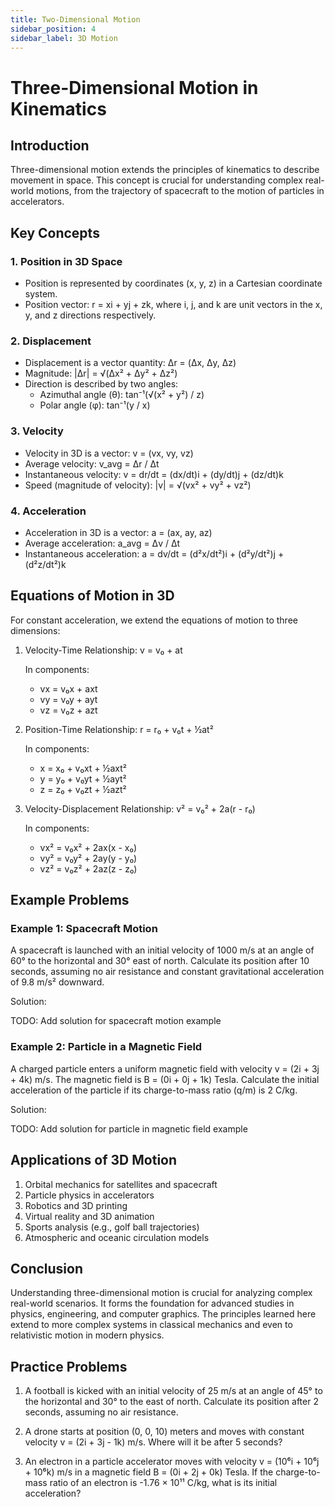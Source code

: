 ```yaml
---
title: Two-Dimensional Motion
sidebar_position: 4
sidebar_label: 3D Motion
---
```


# Three-Dimensional Motion in Kinematics

## Introduction

Three-dimensional motion extends the principles of kinematics to describe movement in space. This concept is crucial for understanding complex real-world motions, from the trajectory of spacecraft to the motion of particles in accelerators.

## Key Concepts

### 1. Position in 3D Space

- Position is represented by coordinates (x, y, z) in a Cartesian coordinate system.
- Position vector: r = xi + yj + zk, where i, j, and k are unit vectors in the x, y, and z directions respectively.

### 2. Displacement

- Displacement is a vector quantity: Δr = (Δx, Δy, Δz)
- Magnitude: |Δr| = √(Δx² + Δy² + Δz²)
- Direction is described by two angles:
    - Azimuthal angle (θ): tan⁻¹(√(x² + y²) / z)
    - Polar angle (φ): tan⁻¹(y / x)

### 3. Velocity

- Velocity in 3D is a vector: v = (vx, vy, vz)
- Average velocity: v_avg = Δr / Δt
- Instantaneous velocity: v = dr/dt = (dx/dt)i + (dy/dt)j + (dz/dt)k
- Speed (magnitude of velocity): |v| = √(vx² + vy² + vz²)

### 4. Acceleration

- Acceleration in 3D is a vector: a = (ax, ay, az)
- Average acceleration: a_avg = Δv / Δt
- Instantaneous acceleration: a = dv/dt = (d²x/dt²)i + (d²y/dt²)j + (d²z/dt²)k

## Equations of Motion in 3D

For constant acceleration, we extend the equations of motion to three dimensions:

1. Velocity-Time Relationship:
   v = v₀ + at

   In components:
    - vx = v₀x + axt
    - vy = v₀y + ayt
    - vz = v₀z + azt

2. Position-Time Relationship:
   r = r₀ + v₀t + ½at²

   In components:
    - x = x₀ + v₀xt + ½axt²
    - y = y₀ + v₀yt + ½ayt²
    - z = z₀ + v₀zt + ½azt²

3. Velocity-Displacement Relationship:
   v² = v₀² + 2a(r - r₀)

   In components:
    - vx² = v₀x² + 2ax(x - x₀)
    - vy² = v₀y² + 2ay(y - y₀)
    - vz² = v₀z² + 2az(z - z₀)

## Example Problems

### Example 1: Spacecraft Motion

A spacecraft is launched with an initial velocity of 1000 m/s at an angle of 60° to the horizontal and 30° east of north. Calculate its position after 10 seconds, assuming no air resistance and constant gravitational acceleration of 9.8 m/s² downward.

Solution:

TODO: Add solution for spacecraft motion example

### Example 2: Particle in a Magnetic Field

A charged particle enters a uniform magnetic field with velocity v = (2i + 3j + 4k) m/s. The magnetic field is B = (0i + 0j + 1k) Tesla. Calculate the initial acceleration of the particle if its charge-to-mass ratio (q/m) is 2 C/kg.

Solution:

TODO: Add solution for particle in magnetic field example

## Applications of 3D Motion

1. Orbital mechanics for satellites and spacecraft
2. Particle physics in accelerators
3. Robotics and 3D printing
4. Virtual reality and 3D animation
5. Sports analysis (e.g., golf ball trajectories)
6. Atmospheric and oceanic circulation models

## Conclusion

Understanding three-dimensional motion is crucial for analyzing complex real-world scenarios. It forms the foundation for advanced studies in physics, engineering, and computer graphics. The principles learned here extend to more complex systems in classical mechanics and even to relativistic motion in modern physics.

## Practice Problems

1. A football is kicked with an initial velocity of 25 m/s at an angle of 45° to the horizontal and 30° to the east of north. Calculate its position after 2 seconds, assuming no air resistance.

2. A drone starts at position (0, 0, 10) meters and moves with constant velocity v = (2i + 3j - 1k) m/s. Where will it be after 5 seconds?

3. An electron in a particle accelerator moves with velocity v = (10⁶i + 10⁶j + 10⁶k) m/s in a magnetic field B = (0i + 2j + 0k) Tesla. If the charge-to-mass ratio of an electron is -1.76 × 10¹¹ C/kg, what is its initial acceleration?

